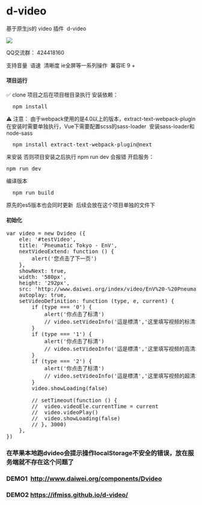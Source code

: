 
# d-video
基于原生js的 video 插件  d-video

![](https://img.shields.io/badge/javascript-4EDD96.svg)

QQ交流群： 424418160

支持音量  语速  清晰度 ie全屏等一系列操作  兼容IE 9 + 

#### 项目运行
✅ clone 项目之后在项目根目录执行 
安装依赖：

<pre>
  npm install
</pre>

⚠️ 注意： 由于webpack使用的是4.0以上的版本，extract-text-webpack-plugin在安装时需要单独执行，Vue下需要配置scss的sass-loader  安装sass-loader和node-sass
<pre>
  npm install extract-text-webpack-plugin@next
</pre>
来安装
否则项目安装之后执行 npm run dev 会报错
开启服务：

<pre>
npm run dev
</pre>

编译版本

<pre>
  npm run build
</pre>

原先的es5版本也会同时更新  后续会放在这个项目单独的文件下

#### 初始化
<pre>
var video = new Dvideo ({
	ele: '#testVideo',
	title: 'Pneumatic Tokyo - EnV',
	nextVideoExtend: function () {
		alert('您点击了下一页')
	},
	showNext: true,
	width: '580px',
	height: '292px',
	src: 'http://www.daiwei.org/index/video/EnV%20-%20PneumaticTokyo.mp4',
	autoplay: true,
	setVideoDefinition: function (type, e, current) {
		if (type === '0') {
			alert('你点击了标清')
			// video.setVideoInfo('這是標清','这里填写视频的标清地址',current)
		}
		if (type === '1') {
			alert('你点击了标清')
			// video.setVideoInfo('這是標清','这里填写视频的高清地址',current)
		}
		if (type === '2') {
			alert('你点击了标清')
			// video.setVideoInfo('這是標清','这里填写视频的超清地址',current)
		}
		video.showLoading(false)

		// setTimeout(function () {
		// 	video.videoEle.currentTime = current
		// 	video.videoPlay()
		// 	video.showLoading(false)
		// }, 3000)
	},
})
</pre>


### 在苹果本地跑dvideo会提示操作localStorage不安全的错误，放在服务端就不存在这个问题了


### DEMO1  http://www.daiwei.org/components/Dvideo
### DEMO2  https://ifmiss.github.io/d-video/

